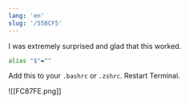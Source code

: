 ```yaml
---
lang: 'en'
slug: '/558CF5'
---
```


I was extremely surprised and glad that this worked.

```bash
alias "$"=""
```

Add this to your `.bashrc` or `.zshrc`. Restart Terminal.

![[FC87FE.png]]
